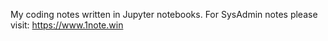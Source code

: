 My coding notes written in Jupyter notebooks.
For SysAdmin notes please visit: https://www.1note.win
